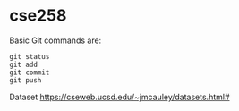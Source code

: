 # cse258

Basic Git commands are:
```
git status
git add
git commit
git push 
```

Dataset
https://cseweb.ucsd.edu/~jmcauley/datasets.html#


